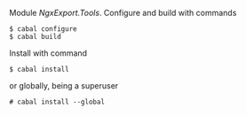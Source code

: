 Module *NgxExport.Tools*. Configure and build with commands

```ShellSession
$ cabal configure
$ cabal build
```

Install with command

```ShellSession
$ cabal install
```

or globally, being a superuser

```ShellSession
# cabal install --global
```

